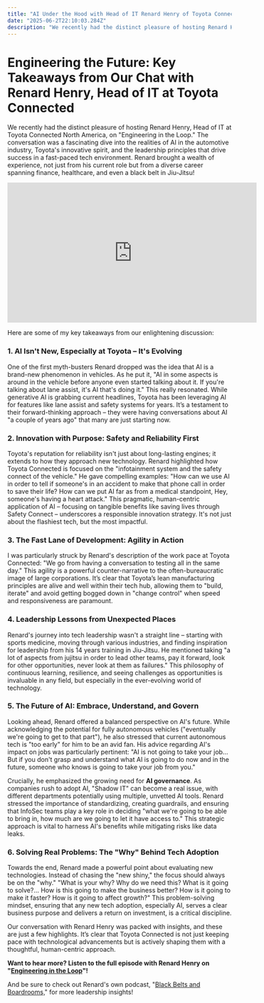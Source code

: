 ```yaml
---
title: "AI Under the Hood with Head of IT Renard Henry of Toyota Connected"
date: "2025-06-2T22:10:03.284Z"
description: "We recently had the distinct pleasure of hosting Renard Henry, Head of IT at Toyota Connected North America, on "Engineering in the Loop." The conversation was a fascinating dive into the realities of AI in the automotive industry, Toyota's innovative spirit, and the leadership principles that drive success in a fast-paced tech environment. Renard brought a wealth of experience, not just from his current role but from a diverse career spanning finance, healthcare, and even a black belt in Jiu-Jitsu!"
---
```


# Engineering the Future: Key Takeaways from Our Chat with Renard Henry, Head of IT at Toyota Connected

We recently had the distinct pleasure of hosting Renard Henry, Head of IT at Toyota Connected North America, on "Engineering in the Loop." The conversation was a fascinating dive into the realities of AI in the automotive industry, Toyota's innovative spirit, and the leadership principles that drive success in a fast-paced tech environment. Renard brought a wealth of experience, not just from his current role but from a diverse career spanning finance, healthcare, and even a black belt in Jiu-Jitsu!

<iframe width="560" height="315" src="https://www.youtube.com/embed/wz-kZ_QulP0?si=gPMh3xtMoE7zblyb" title="YouTube video player" frameborder="0" allow="accelerometer; autoplay; clipboard-write; encrypted-media; gyroscope; picture-in-picture; web-share" referrerpolicy="strict-origin-when-cross-origin" allowfullscreen></iframe>

Here are some of my key takeaways from our enlightening discussion:

### 1. AI Isn't New, Especially at Toyota – It's Evolving
One of the first myth-busters Renard dropped was the idea that AI is a brand-new phenomenon in vehicles. As he put it, "AI in some aspects is around in the vehicle before anyone even started talking about it. If you're talking about lane assist, it's AI that's doing it." This really resonated. While generative AI is grabbing current headlines, Toyota has been leveraging AI for features like lane assist and safety systems for years. It’s a testament to their forward-thinking approach – they were having conversations about AI "a couple of years ago" that many are just starting now.

### 2. Innovation with Purpose: Safety and Reliability First
Toyota's reputation for reliability isn't just about long-lasting engines; it extends to how they approach new technology. Renard highlighted how Toyota Connected is focused on the "infotainment system and the safety connect of the vehicle." He gave compelling examples: "How can we use AI in order to tell if someone's in an accident to make that phone call in order to save their life? How can we put AI far as from a medical standpoint, Hey, someone's having a heart attack." This pragmatic, human-centric application of AI – focusing on tangible benefits like saving lives through Safety Connect – underscores a responsible innovation strategy. It's not just about the flashiest tech, but the most impactful.

### 3. The Fast Lane of Development: Agility in Action
I was particularly struck by Renard's description of the work pace at Toyota Connected: "We go from having a conversation to testing all in the same day." This agility is a powerful counter-narrative to the often-bureaucratic image of large corporations. It’s clear that Toyota’s lean manufacturing principles are alive and well within their tech hub, allowing them to "build, iterate" and avoid getting bogged down in "change control" when speed and responsiveness are paramount.

### 4. Leadership Lessons from Unexpected Places
Renard's journey into tech leadership wasn't a straight line – starting with sports medicine, moving through various industries, and finding inspiration for leadership from his 14 years training in Jiu-Jitsu. He mentioned taking "a lot of aspects from jujitsu in order to lead other teams, pay it forward, look for other opportunities, never look at them as failures." This philosophy of continuous learning, resilience, and seeing challenges as opportunities is invaluable in any field, but especially in the ever-evolving world of technology.

### 5. The Future of AI: Embrace, Understand, and Govern
Looking ahead, Renard offered a balanced perspective on AI's future. While acknowledging the potential for fully autonomous vehicles ("eventually we're going to get to that part"), he also stressed that current autonomous tech is "too early" for him to be an avid fan. His advice regarding AI's impact on jobs was particularly pertinent: "AI is not going to take your job... But if you don't grasp and understand what AI is going to do now and in the future, someone who knows is going to take your job from you."

Crucially, he emphasized the growing need for **AI governance**. As companies rush to adopt AI, "Shadow IT" can become a real issue, with different departments potentially using multiple, unvetted AI tools. Renard stressed the importance of standardizing, creating guardrails, and ensuring that InfoSec teams play a key role in deciding "what we're going to be able to bring in, how much are we going to let it have access to." This strategic approach is vital to harness AI's benefits while mitigating risks like data leaks.

### 6. Solving Real Problems: The "Why" Behind Tech Adoption
Towards the end, Renard made a powerful point about evaluating new technologies. Instead of chasing the "new shiny," the focus should always be on the "why." "What is your why? Why do we need this? What is it going to solve?... How is this going to make the business better? How is it going to make it faster? How is it going to affect growth?" This problem-solving mindset, ensuring that any new tech adoption, especially AI, serves a clear business purpose and delivers a return on investment, is a critical discipline.

Our conversation with Renard Henry was packed with insights, and these are just a few highlights. It’s clear that Toyota Connected is not just keeping pace with technological advancements but is actively shaping them with a thoughtful, human-centric approach.

**Want to hear more? Listen to the full episode with Renard Henry on "[Engineering in the Loop](https://open.spotify.com/episode/2g9SNiQ61O1k7CmkHpKA3Y)"!**

And be sure to check out Renard's own podcast, "[Black Belts and Boardrooms,](https://www.youtube.com/@BlackBeltsandBoardrooms)" for more leadership insights!